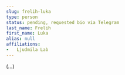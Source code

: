 ```yaml
---
slug: frelih-luka
type: person
status: pending, requested bio via Telegram
last_name: Frelih
first_name: Luka
alias: null
affiliations:
-   Ljudmila Lab
---
```


(...)